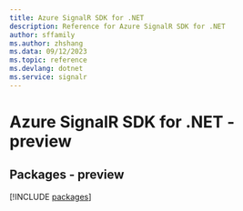 ```yaml
---
title: Azure SignalR SDK for .NET
description: Reference for Azure SignalR SDK for .NET
author: sffamily
ms.author: zhshang
ms.data: 09/12/2023
ms.topic: reference
ms.devlang: dotnet
ms.service: signalr
---
```

# Azure SignalR SDK for .NET - preview
## Packages - preview
[!INCLUDE [packages](signalr-index.md)]